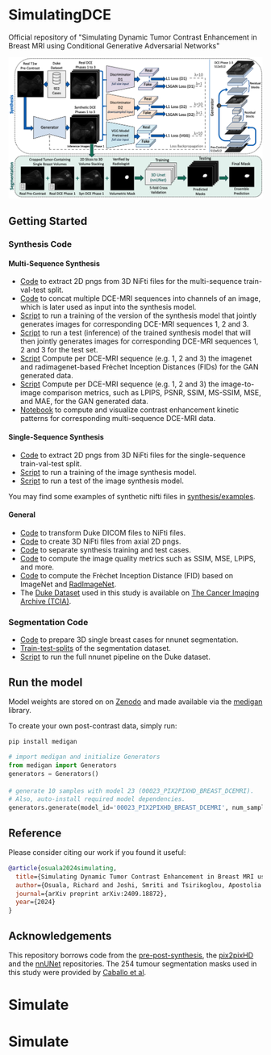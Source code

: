 # SimulatingDCE
Official repository of "Simulating Dynamic Tumor Contrast Enhancement in Breast MRI using Conditional Generative Adversarial Networks"


![examples](docs/overview.png)

## Getting Started

### Synthesis Code

#### Multi-Sequence Synthesis
- [Code](synthesis/utils/nifti_png_conversion_mpost.py) to extract 2D pngs from 3D NiFti files for the multi-sequence train-val-test split.
- [Code](synthesis/utils/dce_phase_to_channels_conversion.py) to concat multiple DCE-MRI sequences into channels of an image, which is later used as input into the synthesis model.
- [Script](synthesis/pix2pixHD/scripts/train_512p_duke_2D_concat.sh) to run a training of the version of the synthesis model that jointly generates images for corresponding DCE-MRI sequences 1, 2 and 3.
- [Script](synthesis/pix2pixHD/scripts/test_512p_duke_2D_concat.sh) to run a test (inference) of the trained synthesis model that will then jointly generates images for corresponding DCE-MRI sequences 1, 2 and 3 for the test set.
- [Script](synthesis/utils/fid_breast_mri_only_test_GAN_baseline.sh) Compute per DCE-MRI sequence (e.g. 1, 2 and 3) the imagenet and radimagenet-based Frèchet Inception Distances (FIDs) for the GAN generated data.
- [Script](synthesis/utils/metrics_breast_mri_only_test_GAN_baseline.sh) Compute per DCE-MRI sequence (e.g. 1, 2 and 3) the image-to-image comparison metrics, such as LPIPS, PSNR, SSIM, MS-SSIM, MSE, and MAE, for the GAN generated data.
- [Notebook](synthesis/utils/contrast_enhancement_patterns.ipynb) to compute and visualize contrast enhancement kinetic patterns for corresponding multi-sequence DCE-MRI data.

#### Single-Sequence Synthesis
- [Code](synthesis/utils/nifti_png_conversion.py) to extract 2D pngs from 3D NiFti files for the single-sequence train-val-test split.
- [Script](synthesis/pix2pixHD/scripts/train_512p_duke_2D_w_GPU_1to195.sh) to run a training of the image synthesis model.
- [Script](synthesis/pix2pixHD/scripts/test_512p_duke_2D_w_GPU_1to195.sh) to run a test of the image synthesis model.

You may find some examples of synthetic nifti files in [synthesis/examples](synthesis/examples).

#### General
- [Code](synthesis/utils/convert_to_nifti_whole_dataset.py) to transform Duke DICOM files to NiFti files.
- [Code](synthesis/utils/png_nifti_conversion.py) to create 3D NiFti files from axial 2D pngs.
- [Code](synthesis/utils/get_training_patient_ids.py) to separate synthesis training and test cases.
- [Code](synthesis/utils/metrics.py) to compute the image quality metrics such as SSIM, MSE, LPIPS, and more. 
- [Code](synthesis/utils/fid.py) to compute the Frèchet Inception Distance (FID) based on ImageNet and [RadImageNet](https://github.com/BMEII-AI/RadImageNet).  
- The [Duke Dataset](https://sites.duke.edu/mazurowski/resources/breast-cancer-mri-dataset/) used in this study is available on [The Cancer Imaging Archive (TCIA)](https://wiki.cancerimagingarchive.net/pages/viewpage.action?pageId=70226903).

### Segmentation Code
- [Code](nnUNet/custom_scripts/convert_data_to_nnunet_204.py) to prepare 3D single breast cases for nnunet segmentation.
- [Train-test-splits](nnUNet/nnunetv2/nnUNet_preprocessed/Dataset208_DukePreSynthetic/splits_final_pre_post_syn.json) of the segmentation dataset.
- [Script](nnUNet/custom_scripts/full_pipeline.sh) to run the full nnunet pipeline on the Duke dataset.


## Run the model
Model weights are stored on on [Zenodo](https://zenodo.org/records/10210945) and made available via the [medigan](https://github.com/RichardObi/medigan) library.

To create your own post-contrast data, simply run:

```command
pip install medigan
```

```python
# import medigan and initialize Generators
from medigan import Generators
generators = Generators()

# generate 10 samples with model 23 (00023_PIX2PIXHD_BREAST_DCEMRI). 
# Also, auto-install required model dependencies.
generators.generate(model_id='00023_PIX2PIXHD_BREAST_DCEMRI', num_samples=10, install_dependencies=True)
```

## Reference
Please consider citing our work if you found it useful:
```bibtex
@article{osuala2024simulating,
  title={Simulating Dynamic Tumor Contrast Enhancement in Breast MRI using Conditional Generative Adversarial Networks},
  author={Osuala, Richard and Joshi, Smriti and Tsirikoglou, Apostolia and Garrucho, Lidia and Pinaya, Walter HL and Lang, Daniel M and Schnabel, Julia A and Diaz, Oliver and Lekadir, Karim},
  journal={arXiv preprint arXiv:2409.18872},
  year={2024}
}
```

## Acknowledgements
This repository borrows code from the [pre-post-synthesis](https://github.com/RichardObi/pre_post_synthesis), the [pix2pixHD](https://github.com/NVIDIA/pix2pixHD) and the [nnUNet](https://github.com/MIC-DKFZ/nnUNet) repositories. The 254 tumour segmentation masks used in this study were provided by [Caballo et al](https://doi.org/10.1002/jmri.28273).
# Simulate
# Simulate
